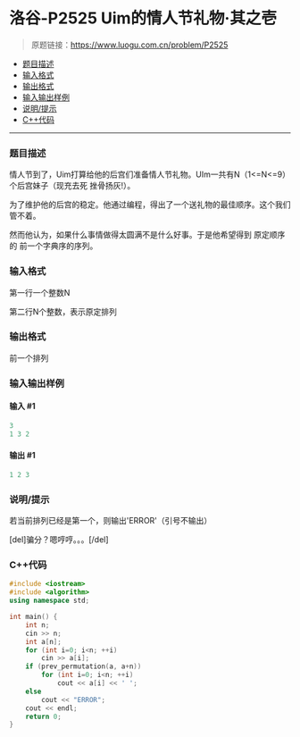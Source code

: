 # 洛谷-P2525 Uim的情人节礼物·其之壱

> 原题链接：https://www.luogu.com.cn/problem/P2525

- [题目描述](#题目描述)
- [输入格式](#输入格式)
- [输出格式](#输出格式)
- [输入输出样例](#输入输出样例)
- [说明/提示](#说明/提示)
- [C++代码](#C++代码)

---

### <a name="题目描述">题目描述</a>

情人节到了，Uim打算给他的后宫们准备情人节礼物。UIm一共有N（1<=N<=9）个后宫妹子（现充去死 挫骨扬灰!）。

为了维护他的后宫的稳定。他通过编程，得出了一个送礼物的最佳顺序。这个我们管不着。

然而他认为，如果什么事情做得太圆满不是什么好事。于是他希望得到 原定顺序 的 前一个字典序的序列。

### <a name="输入格式">输入格式</a>

第一行一个整数N

第二行N个整数，表示原定排列

### <a name="输出格式">输出格式</a>

前一个排列

### <a name="输入输出样例">输入输出样例</a>

#### 输入 #1

```c++
3
1 3 2
```

#### 输出 #1

```c++
1 2 3
```

### <a name="说明/提示">说明/提示</a>

若当前排列已经是第一个，则输出'ERROR'（引号不输出）

[del]骗分？嗯哼哼。。。[/del]

### <a name="C++代码">C++代码</a>

```c++
#include <iostream>
#include <algorithm>
using namespace std;

int main() {
    int n;
    cin >> n;
    int a[n];
    for (int i=0; i<n; ++i)
        cin >> a[i];
    if (prev_permutation(a, a+n))
        for (int i=0; i<n; ++i)
            cout << a[i] << ' ';
    else
        cout << "ERROR";
    cout << endl;
    return 0;
}
```
